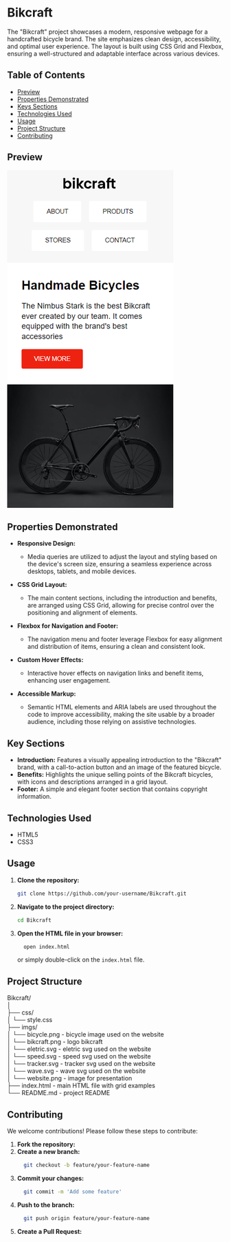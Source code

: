 # Bikcraft

The "Bikcraft" project showcases a modern, responsive webpage for a handcrafted bicycle brand. The site emphasizes clean design, accessibility, and optimal user experience. The layout is built using CSS Grid and Flexbox, ensuring a well-structured and adaptable interface across various devices.

## Table of Contents

- [Preview](#preview)
- [Properties Demonstrated](#properties-demonstrated)
- [Keys Sections](#key-sections)
- [Technologies Used](#technologies-used)
- [Usage](#usage)
- [Project Structure](#project-structure)
- [Contributing](#contributing)

## Preview

![Preview](./imgs/website.png)

## Properties Demonstrated

- **Responsive Design:**

  - Media queries are utilized to adjust the layout and styling based on the device's screen size, ensuring a seamless experience across desktops, tablets, and mobile devices.

- **CSS Grid Layout:**

  - The main content sections, including the introduction and benefits, are arranged using CSS Grid, allowing for precise control over the positioning and alignment of elements.

- **Flexbox for Navigation and Footer:**

  - The navigation menu and footer leverage Flexbox for easy alignment and distribution of items, ensuring a clean and consistent look.

- **Custom Hover Effects:**

  - Interactive hover effects on navigation links and benefit items, enhancing user engagement.

- **Accessible Markup:**
  - Semantic HTML elements and ARIA labels are used throughout the code to improve accessibility, making the site usable by a broader audience, including those relying on assistive technologies.

## Key Sections

- **Introduction:**
  Features a visually appealing introduction to the "Bikcraft" brand, with a call-to-action button and an image of the featured bicycle.
- **Benefits:**
  Highlights the unique selling points of the Bikcraft bicycles, with icons and descriptions arranged in a grid layout.
- **Footer:**
  A simple and elegant footer section that contains copyright information.

## Technologies Used

- HTML5
- CSS3

## Usage

1. **Clone the repository:**
   ```bash
   git clone https://github.com/your-username/Bikcraft.git
   ```
2. **Navigate to the project directory:**
   ```bash
   cd Bikcraft
   ```
3. **Open the HTML file in your browser:**
   ```bash
     open index.html
   ```
   or simply double-click on the `index.html` file.

## Project Structure

Bikcraft/ <br>
│<br>
├── css/<br>
│ └── style.css<br>
├── imgs/<br>
│ └── bicycle.png - bicycle image used on the website<br>
│ └── bikcraft.png - logo bikcraft<br>
│ └── eletric.svg - eletric svg used on the website<br>
│ └── speed.svg - speed svg used on the website<br>
│ └── tracker.svg - tracker svg used on the website<br>
│ └── wave.svg - wave svg used on the website<br>
│ └── website.png - image for presentation<br>
├── index.html - main HTML file with grid examples<br>
└── README.md - project README<br>

## Contributing

We welcome contributions! Please follow these steps to contribute:

1. **Fork the repository:**
2. **Create a new branch:**
   ```bash
     git checkout -b feature/your-feature-name
   ```
3. **Commit your changes:**
   ```bash
     git commit -m 'Add some feature'
   ```
4. **Push to the branch:**
   ```bash
     git push origin feature/your-feature-name
   ```
5. **Create a Pull Request:**
